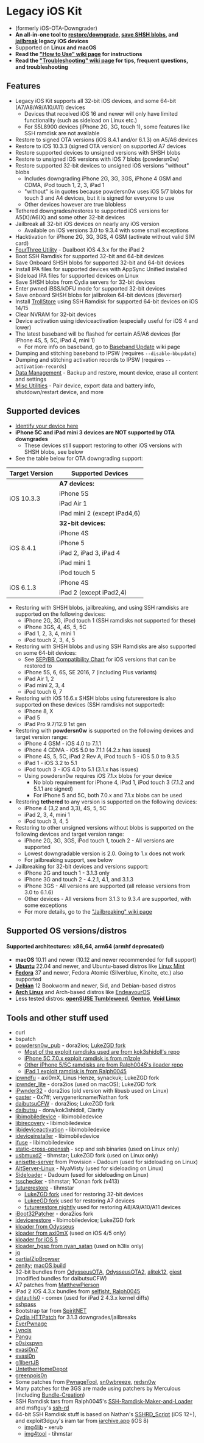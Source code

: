 # Legacy iOS Kit

- (formerly iOS-OTA-Downgrader)
- **An all-in-one tool to [restore/downgrade](https://github.com/LukeZGD/Legacy-iOS-Kit/wiki/Restore-Downgrade), [save SHSH blobs](https://github.com/LukeZGD/Legacy-iOS-Kit/wiki/Saving-SHSH-blobs), and [jailbreak](https://github.com/LukeZGD/Legacy-iOS-Kit/wiki/Jailbreaking) legacy iOS devices**
- Supported on **Linux and macOS**
- **Read the ["How to Use" wiki page](https://github.com/LukeZGD/Legacy-iOS-Kit/wiki/How-to-Use) for instructions**
- **Read the ["Troubleshooting" wiki page](https://github.com/LukeZGD/Legacy-iOS-Kit/wiki/Troubleshooting) for tips, frequent questions, and troubleshooting**

## Features
- Legacy iOS Kit supports all 32-bit iOS devices, and some 64-bit (A7/A8/A9/A10/A11) devices
    - Devices that received iOS 16 and newer will only have limited functionality (such as sideload on Linux etc.)
    - For S5L8900 devices (iPhone 2G, 3G, touch 1), some features like SSH ramdisk are not available
- Restore to signed OTA versions (iOS 8.4.1 and/or 6.1.3) on A5/A6 devices
- Restore to iOS 10.3.3 (signed OTA version) on supported A7 devices
- Restore supported devices to unsigned versions with SHSH blobs
- Restore to unsigned iOS versions with iOS 7 blobs (powdersn0w)
- Restore supported 32-bit devices to unsigned iOS versions "without" blobs
    - Includes downgrading iPhone 2G, 3G, 3GS, iPhone 4 GSM and CDMA, iPod touch 1, 2, 3, iPad 1
    - "without" is in quotes because powdersn0w uses iOS 5/7 blobs for touch 3 and A4 devices, but it is signed for everyone to use
    - Other devices however are true blobless
- Tethered downgrades/restores to supported iOS versions for A5(X)/A6(X) and some other 32-bit devices
- Jailbreak all 32-bit iOS devices on nearly any iOS version
    - Available on iOS versions 3.0 to 9.3.4 with some small exceptions
- Hacktivation for iPhone 2G, 3G, 3GS, 4 GSM (activate without valid SIM card)
- [FourThree Utility](https://github.com/LukeZGD/FourThree-iPad2) - Dualboot iOS 4.3.x for the iPad 2
- Boot SSH Ramdisk for supported 32-bit and 64-bit devices
- Save Onboard SHSH blobs for supported 32-bit and 64-bit devices
- Install IPA files for supported devices with AppSync Unified installed
- Sideload IPA files for supported devices on Linux
- Save SHSH blobs from Cydia servers for 32-bit devices
- Enter pwned iBSS/kDFU mode for supported 32-bit devices
- Save onboard SHSH blobs for jailbroken 64-bit devices (deverser)
- Install [TrollStore](https://github.com/LukeZGD/Legacy-iOS-Kit/wiki/TrollStore) using SSH Ramdisk for supported 64-bit devices on iOS 14/15
- Clear NVRAM for 32-bit devices
- Device activation using ideviceactivation (especially useful for iOS 4 and lower)
- The latest baseband will be flashed for certain A5/A6 devices (for iPhone 4S, 5, 5C, iPad 4, mini 1)
    - For more info on baseband, go to [Baseband Update](https://github.com/LukeZGD/Legacy-iOS-Kit/wiki/Baseband-Update) wiki page
- Dumping and stitching baseband to IPSW (requires `--disable-bbupdate`)
- Dumping and stitching activation records to IPSW (requires `--activation-records`)
- [Data Management](https://github.com/LukeZGD/Legacy-iOS-Kit/wiki/Data-Management) - Backup and restore, mount device, erase all content and settings
- [Misc Utilities](https://github.com/LukeZGD/Legacy-iOS-Kit/wiki/Misc-Utilities) - Pair device, export data and battery info, shutdown/restart device, and more

## Supported devices
- [Identify your device here](https://ipsw.me/device-finder)
- **iPhone 5C and iPad mini 3 devices are NOT supported by OTA downgrades**
    - These devices still support restoring to other iOS versions with SHSH blobs, see below
- See the table below for OTA downgrading support:

<table>
    <thead>
        <tr>
            <th>Target Version</th>
            <th>Supported Devices</th>
        </tr>
    </thead>
    <tbody>
        <tr>
            <td rowspan=4>iOS 10.3.3</td>
            <td><b>A7 devices:</b></td>
        </tr>
        <tr><td>iPhone 5S</td></tr>
        <tr><td>iPad Air 1</td></tr>
        <tr><td>iPad mini 2 (except iPad4,6)</td></tr>
        <tr>
            <td rowspan=6>iOS 8.4.1</td>
            <td><b>32-bit devices:</b></td>
        </tr>
        <tr><td>iPhone 4S</td></tr>
        <tr><td>iPhone 5</td></tr>
        <tr><td>iPad 2, iPad 3, iPad 4</td></tr>
        <tr><td>iPad mini 1</td></tr>
        <tr><td>iPod touch 5</td></tr>
        <tr>
            <td rowspan=2>iOS 6.1.3</td>
            <td>iPhone 4S</td>
        </tr>
        <tr><td>iPad 2 (except iPad2,4)</td></tr>
    </tbody>
</table>

- Restoring with SHSH blobs, jailbreaking, and using SSH ramdisks are supported on the following devices:
    - iPhone 2G, 3G, iPod touch 1 (SSH ramdisks not supported for these)
    - iPhone 3GS, 4, 4S, 5, 5C
    - iPad 1, 2, 3, 4, mini 1
    - iPod touch 2, 3, 4, 5
- Restoring with SHSH blobs and using SSH Ramdisks are also supported on some 64-bit devices:
    - See [SEP/BB Compatibility Chart](https://docs.google.com/spreadsheets/d/1Mb1UNm6g3yvdQD67M413GYSaJ4uoNhLgpkc7YKi3LBs/edit#gid=1191207636) for iOS versions that can be restored to
    - iPhone 5S, 6, 6S, SE 2016, 7 (including Plus variants)
    - iPad Air 1, 2
    - iPad mini 2, 3, 4
    - iPod touch 6, 7
- Restoring with iOS 16.6.x SHSH blobs using futurerestore is also supported on these devices (SSH ramdisks not supported):
    - iPhone 8, X
    - iPad 5
    - iPad Pro 9.7/12.9 1st gen
- Restoring with **powdersn0w** is supported on the following devices and target version range:
    - iPhone 4 GSM - iOS 4.0 to 7.1.1
    - iPhone 4 CDMA - iOS 5.0 to 7.1.1 (4.2.x has issues)
    - iPhone 4S, 5, 5C, iPad 2 Rev A, iPod touch 5 - iOS 5.0 to 9.3.5
    - iPad 1 - iOS 3.2 to 5.1
    - iPod touch 3 - iOS 4.0 to 5.1 (3.1.x has issues)
    - Using powdersn0w requires iOS 7.1.x blobs for your device
        - No blob requirement for iPhone 4, iPad 1, iPod touch 3 (7.1.2 and 5.1.1 are signed)
        - For iPhone 5 and 5C, both 7.0.x and 7.1.x blobs can be used
- Restoring **tethered** to any version is supported on the following devices:
    - iPhone 4 (3,2 and 3,3), 4S, 5, 5C
    - iPad 2, 3, 4, mini 1
    - iPod touch 3, 4, 5
- Restoring to other unsigned versions without blobs is supported on the following devices and target version range:
    - iPhone 2G, 3G, 3GS, iPod touch 1, touch 2 - All versions are supported
    - Lowest downgradable version is 2.0. Going to 1.x does not work
    - For jailbreaking support, see below
- Jailbreaking for 32-bit devices and versions support:
    - iPhone 2G and touch 1 - 3.1.3 only
    - iPhone 3G and touch 2 - 4.2.1, 4.1, and 3.1.3
    - iPhone 3GS - All versions are supported (all release versions from 3.0 to 6.1.6)
    - Other devices - All versions from 3.1.3 to 9.3.4 are supported, with some exceptions
    - For more details, go to the ["Jailbreaking" wiki page](https://github.com/LukeZGD/Legacy-iOS-Kit/wiki/Jailbreaking)


## Supported OS versions/distros

#### Supported architectures: x86_64, arm64 (armhf deprecated)

- **macOS** 10.11 and newer (10.12 and newer recommended for full support)
- [**Ubuntu**](https://ubuntu.com/) 22.04 and newer, and Ubuntu-based distros like [Linux Mint](https://www.linuxmint.com/)
- [**Fedora**](https://getfedora.org/) 37 and newer, Fedora Atomic (Silverblue, Kinoite, etc.) also supported
- [**Debian**](https://www.debian.org/) 12 Bookworm and newer, Sid, and Debian-based distros
- [**Arch Linux**](https://www.archlinux.org/) and Arch-based distros like [EndeavourOS](https://endeavouros.com/)
- Less tested distros: [**openSUSE Tumbleweed**](https://get.opensuse.org/tumbleweed/), [**Gentoo**](https://www.gentoo.org/), [**Void Linux**](https://voidlinux.org/)

## Tools and other stuff used
- curl
- bspatch
- [powdersn0w_pub](https://github.com/dora2-iOS/powdersn0w_pub) - dora2ios; [LukeZGD fork](https://github.com/LukeZGD/powdersn0w_pub)
    - [Most of the exploit ramdisks used are from kok3shidoll's repo](https://github.com/kok3shidoll/untitled)
    - [iPhone 5C 7.0.x exploit ramdisk is from m1zole](https://github.com/m1zole/untitled_pub)
    - [Other iPhone 5/5C ramdisks are from Ralph0045's iloader repo](https://github.com/Ralph0045/iloader)
    - [iPad 1 exploit ramdisk is from Ralph0045](https://github.com/Ralph0045/iBoot-5-Stuff)
- [ipwndfu](https://github.com/LukeZGD/ipwndfu) - axi0mX, Linus Henze, synackuk; LukeZGD fork
- [ipwnder_lite](https://github.com/LukeZGD/ipwnder_lite) - dora2ios (used on macOS); LukeZGD fork
- [iPwnder32](https://github.com/dora2-iOS/iPwnder32/tree/243ea5c6d1bd15f8bdd0b3a1ff4a7729bc14bac4) - dora2ios (old version with libusb used on Linux)
- [gaster](https://github.com/verygenericname/gaster) - 0x7ff; verygenericname/Nathan fork
- [daibutsuCFW](https://github.com/LukeZGD/daibutsuCFW) - dora2ios; LukeZGD fork
- [daibutsu](https://github.com/kok3shidoll/daibutsu) - dora/kok3shidoll, Clarity
- [libimobiledevice](https://github.com/LukeeGD/libimobiledevice) - libimobiledevice
- [libirecovery](https://github.com/LukeeGD/libirecovery) - libimobiledevice
- [libideviceactivation](https://github.com/LukeeGD/libideviceactivation) - libimobiledevice
- [ideviceinstaller](https://github.com/LukeeGD/ideviceinstaller) - libimobiledevice
- [ifuse](https://github.com/LukeeGD/ifuse) - libimobiledevice
- [static-cross-openssh](https://github.com/binary-manu/static-cross-openssh) - scp and ssh binaries (used on Linux only)
- [usbmuxd2](https://github.com/LukeZGD/usbmuxd2) - tihmstar; LukeZGD fork (used on Linux only)
- [anisette-server](https://github.com/Dadoum/Provision) from Provision - Dadoum (used for sideloading on Linux)
- [AltServer-Linux](https://github.com/NyaMisty/AltServer-Linux) - NyaMisty (used for sideloading on Linux)
- [Sideloader](https://github.com/Dadoum/Sideloader) - Dadoum (used for sideloading on Linux)
- [tsschecker](https://github.com/1Conan/tsschecker) - tihmstar; 1Conan fork (v413)
- [futurerestore](https://github.com/tihmstar/futurerestore) - tihmstar
    - [LukeZGD fork](https://github.com/LukeZGD/futurerestore) used for restoring 32-bit devices
    - [LukeeGD fork](https://github.com/LukeeGD/futurerestore) used for restoring A7 devices
    - [futurerestore nightly](https://github.com/futurerestore/futurerestore/) used for restoring A8/A9/A10/A11 devices
- [iBoot32Patcher](https://github.com/dora2-iOS/iBoot32Patcher/) - dora2ios fork
- [idevicerestore](https://github.com/LukeZGD/idevicerestore) - libimobiledevice; LukeZGD fork
- [kloader from Odysseus](https://www.youtube.com/watch?v=fh0tB6fp0Sc)
- [kloader from axi0mX](https://github.com/axi0mX/ios-kexec-utils/blob/master/kloader) (used on iOS 4/5 only)
- [kloader for iOS 5](https://www.pmbonneau.com/cydia/com.pmbonneau.kloader5_1.2_iphoneos-arm.deb)
- [kloader_hgsp from nyan_satan](https://twitter.com/nyan_satan/status/945203180522045440) (used on h3lix only)
- [jq](https://github.com/jqlang/jq)
- [partialZipBrowser](https://github.com/tihmstar/partialZipBrowser)
- [zenity](https://github.com/GNOME/zenity); [macOS build](https://github.com/ncruces/zenity)
- 32-bit bundles from [OdysseusOTA](https://www.youtube.com/watch?v=Wo7mGdMcjxw), [OdysseusOTA2](https://www.youtube.com/watch?v=fh0tB6fp0Sc), [alitek12](https://www.mediafire.com/folder/b1z64roy512wd/FirmwareBundles), [gjest](https://www.reddit.com/r/jailbreak/comments/6yrzzj/release_firmware_bundles_for_ios_841_ipad21234567/) (modified bundles for daibutsuCFW)
- A7 patches from [MatthewPierson](https://github.com/MatthewPierson/iPhone-5s-OTA-Downgrade-Patches)
- iPad 2 iOS 4.3.x bundles from [selfisht, Ralph0045](https://www.reddit.com/r/LegacyJailbreak/comments/1172ulo/release_ios_4_ipad_2_odysseus_firmware_bundles/)
- [datautils0](https://github.com/comex/datautils0) - comex (used for iPad 2 4.3.x kernel diffs)
- [sshpass](https://sourceforge.net/project/sshpass)
- Bootstrap tar from [SpiritNET](https://invoxiplaygames.uk/projects/spiritnet/)
- [Cydia HTTPatch](https://cydia.invoxiplaygames.uk/package/cydiahttpatch) for 3.1.3 downgrades/jailbreaks
- [EverPwnage](https://github.com/LukeZGD/EverPwnage)
- [Lyncis](https://github.com/staturnzz/lyncis)
- [Pangu](https://www.theapplewiki.com/wiki/Pangu)
- [p0sixspwn](https://www.theapplewiki.com/wiki/p0sixspwn)
- [evasi0n7](https://www.theapplewiki.com/wiki/Evasi0n7)
- [evasi0n](https://www.theapplewiki.com/wiki/Evasi0n)
- [g1lbertJB](https://github.com/g1lbertJB/g1lbertJB)
- [UntetherHomeDepot](https://www.theapplewiki.com/wiki/UntetherHomeDepot)
- [greenpois0n](https://github.com/OpenJailbreak/greenpois0n/tree/0f1eac8e748abb200fc36969e616aaad009f7ebf)
- Some patches from [PwnageTool](https://www.theapplewiki.com/wiki/PwnageTool), [sn0wbreeze](https://www.theapplewiki.com/wiki/sn0wbreeze), [redsn0w](https://www.theapplewiki.com/wiki/redsn0w)
- Many patches for the 3GS are made using patchers by Merculous (including [Bundle-Creation](https://github.com/Merculous/Bundle-Creation))
- SSH Ramdisk tars from Ralph0045's [SSH-Ramdisk-Maker-and-Loader](https://github.com/Ralph0045/SSH-Ramdisk-Maker-and-Loader) and msftguy's [ssh-rd](https://github.com/msftguy/ssh-rd)
- 64-bit SSH Ramdisk stuff is based on Nathan's [SSHRD_Script](https://github.com/verygenericname/SSHRD_Script) (iOS 12+), and exploit3dguy's iram tar from [iarchive.app](https://web.archive.org/web/20240324134204/https://ios7.iarchive.app/downgrade/making-ramdisk.html) (iOS 8)
    - [img4lib](https://github.com/xerub/img4lib) - xerub
    - [img4tool](https://github.com/tihmstar/img4tool) - tihmstar
